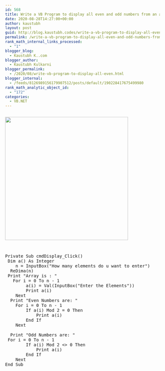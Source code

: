 ```yaml
---
id: 568
title: Write a VB Program to display all even and odd numbers from an array
date: 2020-08-28T14:27:00+00:00
author: kaustubh
layout: post
guid: http://blog.kaustubh.codes/write-a-vb-program-to-display-all-even-and-odd-numbers-from-an-array/
permalink: /write-a-vb-program-to-display-all-even-and-odd-numbers-from-an-array/
rank_math_internal_links_processed:
  - "1"
blogger_blog:
  - Kaustubh K..com
blogger_author:
  - Kaustubh Kulkarni
blogger_permalink:
  - /2020/08/write-vb-program-to-display-all-even.html
blogger_internal:
  - /feeds/8126989156179907512/posts/default/190228417675499980
rank_math_analytic_object_id:
  - "172"
categories:
  - VB.NET
---
```

<div style="clear: both;">
  <a href="https://1.bp.blogspot.com/-S2GO2ras9rM/X0kUXKzPZjI/AAAAAAAAfgQ/_4qwyZg2Vr8FbmTOk_hz2GNFk8bvkp3xQCLcBGAsYHQ/s1366/1.png" style="display: block; padding: 1em 0; text-align: none;"><img alt="" border="0" width="400" data-original-height="768" data-original-width="1366" src="https://1.bp.blogspot.com/-S2GO2ras9rM/X0kUXKzPZjI/AAAAAAAAfgQ/_4qwyZg2Vr8FbmTOk_hz2GNFk8bvkp3xQCLcBGAsYHQ/s400/1.png" /></a>
</div>

<pre><br />Private Sub cmdDisplay_Click()<br />	Dim a() As Integer<br />	n = InputBox("How many elements do u want to enter")<br />	ReDima(n)<br />	Print "Array is : "<br />	For i = 0 To n - 1<br />		a(i) = Val(InputBox("Enter the Elements"))<br />		Print a(i)<br />	Next<br />	Print "Even Numbers are: "<br />	For i = 0 To n - 1<br />		If a(i) Mod 2 = 0 Then<br />			Print a(i)<br />		End If<br />	Next<br />	<br />	Print "Odd Numbers are: "<br />	For i = 0 To n - 1<br />		If a(i) Mod 2 &lt;> 0 Then<br />			Print a(i)<br />		End If<br />	Next<br />End Sub<br /><br /></pre>